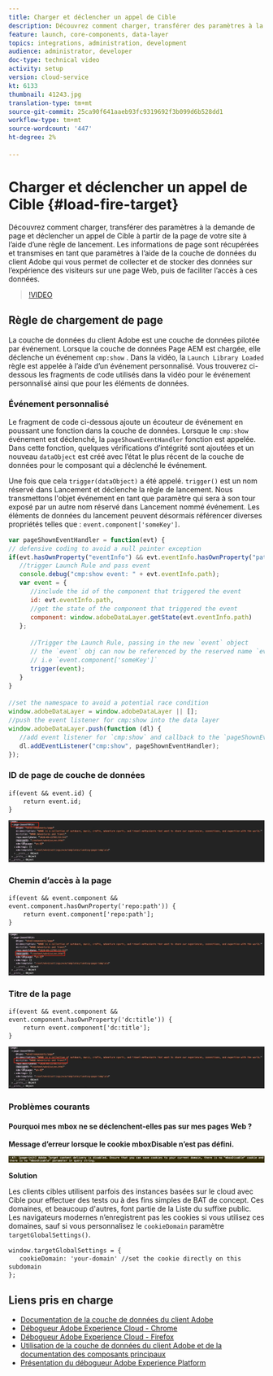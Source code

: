 ```yaml
---
title: Charger et déclencher un appel de Cible
description: Découvrez comment charger, transférer des paramètres à la demande de page et déclencher un appel de Cible à partir de la page de votre site à l’aide d’une règle de lancement. Les informations de page sont récupérées et transmises en tant que paramètres à l’aide de la couche de données du client Adobe qui vous permet de collecter et de stocker des données sur l’expérience des visiteurs sur une page Web, puis de faciliter l’accès à ces données.
feature: launch, core-components, data-layer
topics: integrations, administration, development
audience: administrator, developer
doc-type: technical video
activity: setup
version: cloud-service
kt: 6133
thumbnail: 41243.jpg
translation-type: tm+mt
source-git-commit: 25ca90f641aaeb93fc9319692f3b099d6b528dd1
workflow-type: tm+mt
source-wordcount: '447'
ht-degree: 2%

---
```



# Charger et déclencher un appel de Cible {#load-fire-target}

Découvrez comment charger, transférer des paramètres à la demande de page et déclencher un appel de Cible à partir de la page de votre site à l’aide d’une règle de lancement. Les informations de page sont récupérées et transmises en tant que paramètres à l’aide de la couche de données du client Adobe qui vous permet de collecter et de stocker des données sur l’expérience des visiteurs sur une page Web, puis de faciliter l’accès à ces données.

>[!VIDEO](https://video.tv.adobe.com/v/41243?quality=12&learn=on)

## Règle de chargement de page

La couche de données du client Adobe est une couche de données pilotée par événement. Lorsque la couche de données Page AEM est chargée, elle déclenche un événement `cmp:show` . Dans la vidéo, la `Launch Library Loaded` règle est appelée à l’aide d’un événement personnalisé. Vous trouverez ci-dessous les fragments de code utilisés dans la vidéo pour le événement personnalisé ainsi que pour les éléments de données.

### Événement personnalisé

Le fragment de code ci-dessous ajoute un écouteur de événement en poussant une fonction dans la couche de données. Lorsque le `cmp:show` événement est déclenché, la `pageShownEventHandler` fonction est appelée. Dans cette fonction, quelques vérifications d’intégrité sont ajoutées et un nouveau `dataObject` est créé avec l’état le plus récent de la couche de données pour le composant qui a déclenché le événement.

Une fois que cela `trigger(dataObject)` a été appelé. `trigger()` est un nom réservé dans Lancement et déclenche la règle de lancement. Nous transmettons l&#39;objet événement en tant que paramètre qui sera à son tour exposé par un autre nom réservé dans Lancement nommé événement. Les éléments de données du lancement peuvent désormais référencer diverses propriétés telles que : `event.component['someKey']`.

```javascript
var pageShownEventHandler = function(evt) {
// defensive coding to avoid a null pointer exception
if(evt.hasOwnProperty("eventInfo") && evt.eventInfo.hasOwnProperty("path")) {
   //trigger Launch Rule and pass event
   console.debug("cmp:show event: " + evt.eventInfo.path);
   var event = {
      //include the id of the component that triggered the event
      id: evt.eventInfo.path,
      //get the state of the component that triggered the event
      component: window.adobeDataLayer.getState(evt.eventInfo.path)
   };

      //Trigger the Launch Rule, passing in the new `event` object
      // the `event` obj can now be referenced by the reserved name `event` by other Launch data elements
      // i.e `event.component['someKey']`
      trigger(event);
   }
}

//set the namespace to avoid a potential race condition
window.adobeDataLayer = window.adobeDataLayer || [];
//push the event listener for cmp:show into the data layer
window.adobeDataLayer.push(function (dl) {
   //add event listener for `cmp:show` and callback to the `pageShownEventHandler` function
   dl.addEventListener("cmp:show", pageShownEventHandler);
});
```

### ID de page de couche de données

```
if(event && event.id) {
    return event.id;
}
```

![ID de page](assets/pageid.png)

### Chemin d’accès à la page

```
if(event && event.component && event.component.hasOwnProperty('repo:path')) {
    return event.component['repo:path'];
}
```

![Chemin d’accès à la page](assets/pagepath.png)

### Titre de la page

```
if(event && event.component && event.component.hasOwnProperty('dc:title')) {
    return event.component['dc:title'];
}
```

![Titre de la page](assets/pagetitle.png)

### Problèmes courants

#### Pourquoi mes mbox ne se déclenchent-elles pas sur mes pages Web ?

**Message d’erreur lorsque le cookie mboxDisable n’est pas défini.**

![Erreur de domaine du cookie de cible](assets/target-cookie-error.png)

**Solution**

Les clients cibles utilisent parfois des instances basées sur le cloud avec Cible pour effectuer des tests ou à des fins simples de BAT de concept. Ces domaines, et beaucoup d&#39;autres, font partie de la Liste du suffixe public.
Les navigateurs modernes n’enregistrent pas les cookies si vous utilisez ces domaines, sauf si vous personnalisez le `cookieDomain` paramètre `targetGlobalSettings()`.

```
window.targetGlobalSettings = {  
   cookieDomain: 'your-domain' //set the cookie directly on this subdomain 
};
```

## Liens pris en charge

* [Documentation de la couche de données du client Adobe](https://github.com/adobe/adobe-client-data-layer/wiki)
* [Débogueur Adobe Experience Cloud - Chrome](https://chrome.google.com/webstore/detail/adobe-experience-cloud-de/ocdmogmohccmeicdhlhhgepeaijenapj)
* [Débogueur Adobe Experience Cloud - Firefox](https://addons.mozilla.org/en-US/firefox/addon/adobe-experience-platform-dbg/)
* [Utilisation de la couche de données du client Adobe et de la documentation des composants principaux](https://docs.adobe.com/content/help/en/experience-manager-core-components/using/developing/data-layer/overview.html)
* [Présentation du débogueur Adobe Experience Platform](https://docs.adobe.com/content/help/en/platform-learn/tutorials/data-ingestion/web-sdk/introduction-to-the-experience-platform-debugger.html)